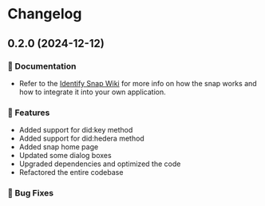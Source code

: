 # Changelog

## 0.2.0 (2024-12-12)

### :page_with_curl: Documentation

- Refer to the [Identify Snap Wiki](https://docs.tuum.tech/identify) for more info on how the snap works and how to integrate it into your own application.

### :rocket: Features

- Added support for did:key method
- Added support for did:hedera method
- Added snap home page
- Updated some dialog boxes
- Upgraded dependencies and optimized the code
- Refactored the entire codebase

### :bug: Bug Fixes
